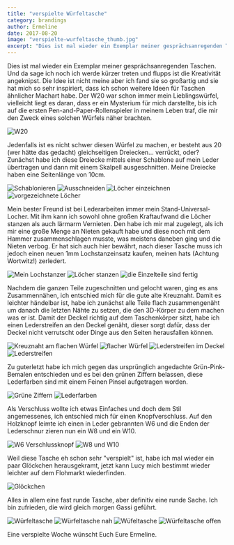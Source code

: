 ```yaml
---
title: "verspielte Würfeltasche"
category: brandings
author: Ermeline
date: 2017-08-20
image: "verspielte-wurfeltasche_thumb.jpg"
excerpt: "Dies ist mal wieder ein Exemplar meiner gesprächsanregenden Taschen."
---
```


Dies ist mal wieder ein Exemplar meiner gesprächsanregenden Taschen.
Und da sage ich noch ich werde kürzer treten und flupps ist die Kreativität angeknipst. Die Idee ist nicht meine aber ich fand sie so großartig und sie hat mich so sehr inspiriert, dass ich schon weitere Ideen für Taschen ähnlicher Machart habe. Der W20 war schon immer mein Lieblingswürfel, vielleicht liegt es daran, dass er ein Mysterium für mich darstellte, bis ich auf die ersten Pen-and-Paper-Rollenspieler in meinem Leben traf, die mir den Zweck eines solchen Würfels näher brachten. 

![W20](P1000046.JPG)

Jedenfalls ist es nicht schwer diesen Würfel zu machen, er besteht aus 20 (wer hätte das gedacht) gleichseitigen Dreiecken... verrückt, oder? Zunächst habe ich diese Dreiecke mittels einer Schablone auf mein Leder übertragen und dann mit einem Skalpell ausgeschnitten. Meine Dreiecke haben eine Seitenlänge von 10cm.

![Schablonieren](P1000038.JPG)
![Ausschneiden](P1000039.JPG)
![Löcher einzeichnen](P1000041.JPG)
![vorgezeichnete Löcher](P1000042.JPG)

Mein bester Freund ist bei Lederarbeiten immer mein Stand-Universal-Locher. Mit ihm kann ich sowohl ohne großen Kraftaufwand die Löcher stanzen als auch lärmarm Vernieten. Den habe ich mir mal zugelegt, als ich mir eine große Menge an Nieten gekauft habe und diese noch mit dem Hammer zusammenschlagen musste, was meistens daneben ging und die Nieten verbog. Er hat sich auch hier bewährt, nach dieser Tasche muss ich jedoch einen neuen 1mm Lochstanzeinsatz kaufen, meinen hats (Achtung Wortwitz!) zerledert.

![Mein Lochstanzer](P1000051.JPG)
![Löcher stanzen](P1000053.JPG)
![die Einzelteile sind fertig](P1000056.JPG)

Nachdem die ganzen Teile zugeschnitten und gelocht waren, ging es ans Zusammennähen, ich entschied mich für die gute alte Kreuznaht. Damit es leichter händelbar ist, habe ich zunächst alle Teile flach zusammengenäht um danach die letzten Nähte zu setzen, die den 3D-Körper zu dem machen was er ist. Damit der Deckel richtig auf dem Taschenkörper sitzt, habe ich einen Lederstreifen an den Deckel genäht, dieser sorgt dafür, dass der Deckel nicht verrutscht oder Dinge aus den Seiten herausfallen können.

![Kreuznaht am flachen Würfel](P1000062.JPG)
![flacher Würfel](P1000063.JPG)
![Lederstreifen im Deckel](P1000079.JPG)
![Lederstreifen](P1000080.JPG)

Zu guterletzt habe ich mich gegen das ursprünglich angedachte Grün-Pink-Bemalen entschieden und es bei den grünen Ziffern belassen, diese Lederfarben sind mit einem Feinen Pinsel aufgetragen worden.

![Grüne Ziffern](P1000076.JPG)
![Lederfarben](P1000085.JPG)

Als Verschluss wollte ich etwas Einfaches und doch dem Stil angemessenes, ich entschied mich für einen Knopfverschluss. Auf den Holzknopf leimte ich einen in Leder gebrannten W6 und die Enden der Lederschnur zieren nun ein W8 und ein W10. 

![W6 Verschlussknopf](P1000073.JPG)
![W8 und W10](P1000074.JPG)

Weil diese Tasche eh schon sehr "verspielt" ist, habe ich mal wieder ein paar Glöckchen herausgekramt, jetzt kann Lucy mich bestimmt wieder leichter auf dem Flohmarkt wiederfinden.

![Glöckchen](P1000084.JPG)

Alles in allem eine fast runde Tasche, aber definitiv eine runde Sache. Ich bin zufrieden, die wird gleich morgen Gassi geführt.

![Würfeltasche](P1000071.JPG)
![Würfeltasche nah](P1000072.JPG)
![Wüfeltasche](P1000082.JPG)
![Würfeltasche offen](P1000075.JPG)

Eine verspielte Woche wünscht Euch Eure Ermeline.
